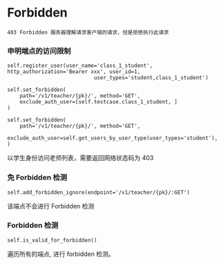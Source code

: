 # Forbidden
    
    403	Forbidden 服务器理解请求客户端的请求，但是拒绝执行此请求

### 申明端点的访问限制

    self.register_user(user_name='class_1_student', http_authorization='Bearer xxx', user_id=1,
                                user_types='student,class_1_student')
                                
    self.set_forbidden(
        path='/v1/teacher/{pk}/', method='GET',
        exclude_auth_user=[self.testcase.class_1_student, ]
    )
              
    self.set_forbidden(
        path='/v1/teacher/{pk}/', method='GET',
        exclude_auth_user=self.get_users_by_user_type(user_types='student'),
    )

以学生身份访问老师列表，需要返回网络状态码为 403

### 免 Forbidden 检测

    self.add_forbidden_ignore(endpoint='/v1/teacher/{pk}/:GET')

该端点不会进行 Forbidden 检测

### Forbidden 检测
    self.is_valid_for_forbidden()
    
遍历所有的端点, 进行 forbidden 检测。

